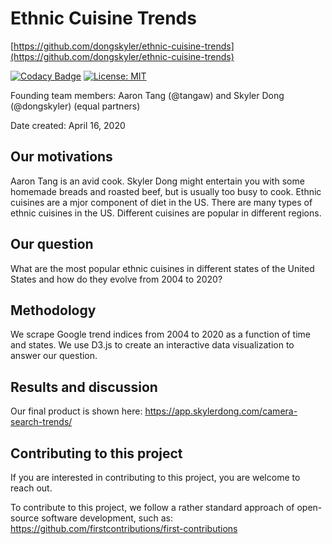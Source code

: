 # Ethnic Cuisine Trends

[https://github.com/dongskyler/ethnic-cuisine-trends](https://github.com/dongskyler/ethnic-cuisine-trends)

[![Codacy Badge](https://api.codacy.com/project/badge/Grade/d34a95ea932a4bf9b6d6d551228e45d7)](https://www.codacy.com/gh/Badwater-Apps/ethnic-cuisine-trends?utm_source=github.com&amp;utm_medium=referral&amp;utm_content=Badwater-Apps/ethnic-cuisine-trends&amp;utm_campaign=Badge_Grade)
[![License: MIT](https://img.shields.io/badge/License-MIT-yellow.svg)](https://opensource.org/licenses/MIT)

Founding team members:
Aaron Tang (@tangaw) and Skyler Dong (@dongskyler) (equal partners)

Date created: April 16, 2020

## Our motivations
Aaron Tang is an avid cook. Skyler Dong might entertain you with
some homemade breads and roasted beef, but is usually too busy to cook.
Ethnic cuisines are a mjor component of diet in the US. There are many
types of ethnic cuisines in the US. Different cuisines are popular in
different regions.

## Our question
What are the most popular ethnic cuisines in different states of the
United States and how do they evolve from 2004 to 2020?

## Methodology
We scrape Google trend indices from 2004 to 2020 as a function of
time and states. We use D3.js to create an interactive data visualization
to answer our question.

## Results and discussion
Our final product is shown here:
https://app.skylerdong.com/camera-search-trends/

## Contributing to this project
If you are interested in contributing to this project, you are welcome
to reach out.

To contribute to this project, we follow a rather standard approach of
open-source software development, such as:
https://github.com/firstcontributions/first-contributions
